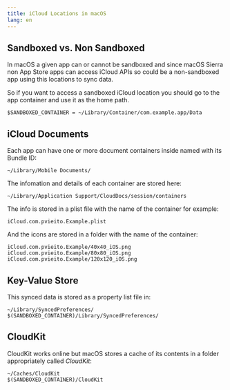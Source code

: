 ```yaml
---
title: iCloud Locations in macOS
lang: en
---
```


## Sandboxed vs. Non Sandboxed

In macOS a given app can or cannot be sandboxed and since macOS Sierra non App Store apps can access iCloud APIs so could be a non-sandboxed app using this locations to sync data.

So if you want to access a sandboxed iCloud location you should go to the app container and use it as the home path.

	$SANDBOXED_CONTAINER = ~/Library/Container/com.example.app/Data

## iCloud Documents

Each app can have one or more document containers inside named with its Bundle ID:

	~/Library/Mobile Documents/
	
The infomation and details of each container are stored here:

	~/Library/Application Support/CloudDocs/session/containers

The info is stored in a plist file with the name of the container for example:

	iCloud.com.pvieito.Example.plist

And the icons are stored in a folder with the name of the container:

	iCloud.com.pvieito.Example/40x40_iOS.png
	iCloud.com.pvieito.Example/80x80_iOS.png
	iCloud.com.pvieito.Example/120x120_iOS.png

## Key-Value Store

This synced data is stored as a property list file in:

	~/Library/SyncedPreferences/
	$(SANDBOXED_CONTAINER)/Library/SyncedPreferences/

## CloudKit

CloudKit works online but macOS stores a cache of its contents in a folder appropriately called *CloudKit*:

	~/Caches/CloudKit
	$(SANDBOXED_CONTAINER)/CloudKit
